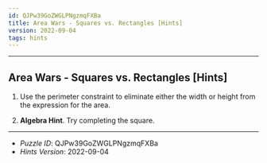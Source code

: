 ```yaml
---
id: QJPw39GoZWGLPNgzmqFXBa
title: Area Wars - Squares vs. Rectangles [Hints]
version: 2022-09-04
tags: hints
---
```


--------------------------------------------------------------------------------------------

## Area Wars - Squares vs. Rectangles [Hints]

1. Use the perimeter constraint to eliminate either the width or height from the expression
   for the area.

2. __Algebra Hint__. Try completing the square.

--------------------------------------------------------------------------------------------

* _Puzzle ID_: QJPw39GoZWGLPNgzmqFXBa
* _Hints Version_: 2022-09-04
